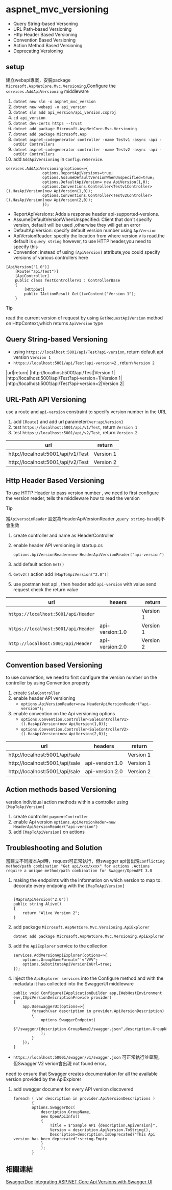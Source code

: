 # aspnet_mvc_versioning

- Query String-based Versoning
- URL Path-based Versioning
- Http Header Based Versioning
- Convention Based Versioning
- Action Method Based Versioning
- Deprecating Versioning

## setup

建立webapi專案，安裝package `Microsoft.AspNetCore.Mvc.Versioning`,Configure the `services.AddApiVersioning` middleware

1. `dotnet new sln -o aspnet_mvc_version`
2. `dotnet new webapi -o api_version`
3. `dotnet sln add api_version/api_version.csproj`
4. `cd api_version`
5. `dotnet dev-certs https --trust`
6. `dotnet add package Microsoft.AspNetCore.Mvc.Versioning`
7. `dotnet add package Microsoft.Asp`
8. `dotnet aspnet-codegenerator controller -name Testv1 -async -api -outDir Controllers`
9. `dotnet aspnet-codegenerator controller -name Testv2 -async -api -outDir Controllers`
10. add `AddApiVersioning` in `ConfigureService`.

```aspx-csharp
services.AddApiVersioning(options=>{
                options.ReportApiVersions=true;
                options.AssumeDefaultVersionWhenUnspecified=true;
                options.DefaultApiVersion= new ApiVersion(1,0);
                options.Conventions.Controller<Testv1Controller>().HasApiVersion(new ApiVersion(1,0));
                options.Conventions.Controller<Testv2Controller>().HasApiVersion(new ApiVersion(2,0));
                });
```

- ReportApiVersions: Adds a response header api-supported-versions.
- AssumeDefaultVersionWhenUnspecified: Client that don't specify version, default will be used ,otherwise they will get an error
- DefaultApiVersion: specify default version number using `ApiVersion`
- ApiVersionReader: specify the location from where version v is read.the default is `query string` however, to use HTTP header,you need to specify this
- Convention: instead of using `[ApiVersion]` attribute,you could specify versions of various controllers here

```aspx-csharp
[ApiVersion("1.0")]
    [Route("api/Test")]
    [ApiController]
    public class TestControllerv1 : ControllerBase
    {
        [HttpGet]
        public IActionResult Get()=>Content("Version 1");
    }
```

> [!TIP]
> read the current version of request by using `GetRequestApiVersion` method on HttpContext,which returns `ApiVersion` type

## Query String-based Versioning

- using `https://localhost:5001/api/Test?api-version`, return default api version `Version 1`
- `https://localhost:5001/api/Test?api-version=2` , return `Version 2`

|url|return|
|http://localhost:5001/api/Test|Version 1|
|http://localhost:5001/api/Test?api-version=1|Version 1|
|http://localhost:5001/api/Test?api-version=2|Version 2|

## URL-Path API Versioning

use a route and `api-version` constraint to specify version number in the URL

1. add `[Route]` and add url parameter`{ver:apiVersion}`
2. test `https://localhost:5001/api/v1/Test`, return `Version 1`
3. test `https://localhost:5001/api/v2/Test`, return `Version 2`

|url|return|
|--|--|
|http://localhost:5001/api/v1/Test|Version 1|
|http://localhost:5001/api/v2/Test|Version 2|

## Http Header Based Versioning

To use HTTP Header to pass version number , we need to first configure the version reader, tells the middleware how to read the version

> [!TIP]
> 當`ApiversoinReader` 設定為HeaderApiVersionReader ,`query string-base`則不會生效

1. create controller and name as HeaderController

2. enable header API versioning in startup.cs

    ```aspx-csharp
    options.ApiVersionReader=new HeaderApiVersionReader("api-version")
    ```

3. add default action `Get()`

4. `Getv2()` action add `[MapToApiVersion("2.0")]`

5. use postman test api , then header add `api-version` with value send request check the return value

|url|heaers|return|
|--|--|--|
|`https://localhost:5001/api/Header`||Version 1|
|`https://localhost:5001/api/Header`|api-version:1.0|Version 1|
|`http://localhost:5001/api/Header`|api-version:2.0|Version 2|

## Convention based Versioning

to use convention, we need to first configure the version number on the controller by using Convention property

1. create `SaleController`
2. enable header API versioning
    - `options.ApiVersionReader=new HeaderApiVersionReader("api-version");`
3. enable convention on the Api versioning options
    - `options.Convention.Controller<SaleControllerV1>().HasApiVersion(new ApiVersion(1,0));`
    - `options.Convention.Controller<SaleControllerV2>().HasApiVersion(new ApiVersion(2,0));`

|url|headers|return|
|--|--|--|
|http://localhost:5001/api/sale||Version 1|
|http://localhost:5001/api/sale|api-version:1.0|Version 1|
|http://localhost:5001/api/sale|api-version:2.0|Version 2|

## Action methods based Versioning

version individual action methods within a controller using `[MapToApiVersion]`

1. create controller `paymentController`
2. enable Api version `options.ApiVersionReder=new HeaderApiVersionReader("api-version")`
3. add `[MapToApiVersion]` on actions

## Troubleshooting and Solution

當建立不同版本Api時，request可正常執行，但swagger api會出現`Conflicting method/path combination "Get api/xxx/xxxx" for actions .Actions require a unique method/path combination for Swagger/OpenAPI 3.0`

1. making the endpoints with the information on which version to map to. decorate every endpoing with the `[MapToApiVersion]`

    ```aspx-csharp
    
    [MapToApiVersion("2.0")]
    public string Alive()
    {
        return "Alive Version 2";
    }
    ```

2. add package `Microsoft.AspNetCore.Mvc.Versioning.ApiExplorer`

    ```dotnetcli
    dotnet add package Microsoft.AspNetCore.Mvc.Versioning.ApiExplorer
    ```

3. add the `ApiExplorer` service to the collection

    ```aspx-csharp
    services.AddVersionApiExplorer(options=>{
        options.GroupNameFormat="'v'VVV";
        options.SubstituteApiVersionInUrl=true;
    });
    ```

4. inject the `ApiExplorer services` into the Configure method and with the metadata it has collected into the SwaggerUI middleware

    ```aspx-csharp
    public void Configure(IApplicationBuilder app,IWebHostEnvironment env,IApiVersionDescriptionProvide provider)
    {
        app.UseSwaggerUI(options=>{    
            foreach(var description in provider.ApiVersionDescription)
            {
                options.SwaggerEndpoint(
                    $"/swagger/{description.GroupName}/swagger.json",description.GroupName.ToUpperInvariant()
                );
            }
        });
    }
    ```

- `https://localhost:50001/swagger/v1/swagger.json` 可正常執行並呈現，但Swagger V2 verion會出現 not found error。

need to ensure that Swagger creates documentation for all the available version provided by the ApiExplorer

1. add swagger document for every API version discovered

    ```aspx-csharp
    foreach ( var description in provider.ApiVersionDescriptions )
            {
            options.SwaggerDoc(
                description.GroupName,
                new OpenApiInfo()
                {
                    Title = $"Sample API {description.ApiVersion}",
                    Version = description.ApiVersion.ToString(),
                    Description=description.IsDeprecated?"This Api version has been deprecated":string.Empty
                }
                );
            }
    ```

## 相關連結

[SwaggerDoc](https://github.com/microsoft/aspnet-api-versioning/wiki/API-Documentation#aspnet-core)
[Integrating ASP.NET Core Api Versions with Swagger UI](https://referbruv.com/blog/posts/integrating-aspnet-core-api-versions-with-swagger-ui)